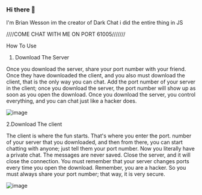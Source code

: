 ### Hi there 👋
I'm Brian Wesson im the creator of Dark Chat i did the entire thing in JS

////COME CHAT WITH ME ON PORT 61005///////


How To Use

1. Download The Server

Once you download the server, share your port number with your friend. Once they have downloaded the client, and you also must download the client, that is the only way you can chat. Add the port number of your server in the client; once you download the server, the port number will show up as soon as you open the download. Once you download the server, you control everything, and you can chat just like a hacker does.

![image](https://user-images.githubusercontent.com/129081077/228097265-7ea666fd-e43b-4da9-9160-6d6ef53ddec6.png)



2.Download The client

The client is where the fun starts. That's where you enter the port. number of your server that you downloaded, and then from there, you can start chatting with anyone; just tell them your port number. Now you literally have a private chat. The messages are never saved. Close the server, and it will close the connection. You must remember that your server changes ports every time you open the download. Remember, you are a hacker. So you must always share your port number; that way, it is very secure.

![image](https://user-images.githubusercontent.com/129081077/228097341-288df054-a44d-427d-800e-b274e0f2260d.png)

